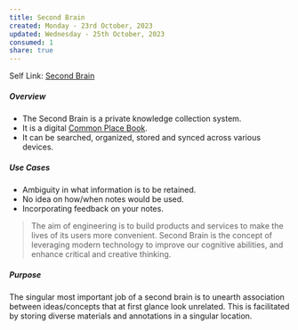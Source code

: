 ```yaml
---
title: Second Brain
created: Monday - 23rd October, 2023
updated: Wednesday - 25th October, 2023
consumed: 1
share: true
---
```


Self Link: [Second Brain](Second%20Brain.md)

##### Overview

* The Second Brain is a private knowledge collection system.
* It is a digital [Common Place Book](./Common%20Place%20Book.md).
* It can be searched, organized, stored and synced across various devices.

##### Use Cases

* Ambiguity in what information is to be retained.
* No idea on how/when notes would be used.
* Incorporating feedback on your notes.

 > 
 > The aim of engineering is to build products and services to make the lives of its users more convenient. Second Brain is the concept of leveraging modern technology to improve our cognitive abilities, and enhance critical and creative thinking.

##### Purpose

The singular most important job of a second brain is to unearth association between ideas/concepts that at first glance look unrelated. This is facilitated by storing diverse materials and annotations in a singular location.
